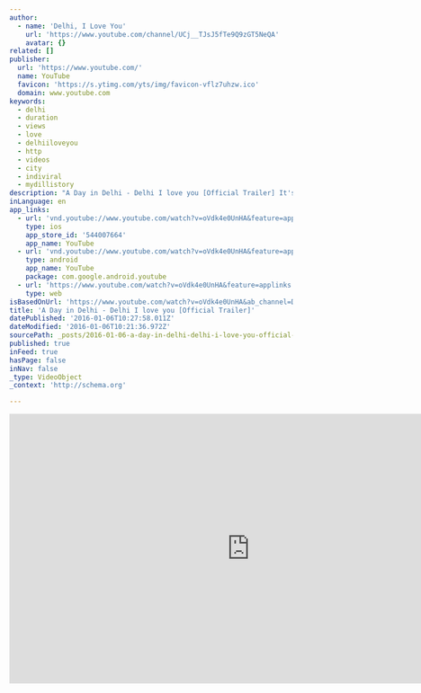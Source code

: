 ```yaml
---
author:
  - name: 'Delhi, I Love You'
    url: 'https://www.youtube.com/channel/UCj__TJsJ5fTe9Q9zGT5NeQA'
    avatar: {}
related: []
publisher:
  url: 'https://www.youtube.com/'
  name: YouTube
  favicon: 'https://s.ytimg.com/yts/img/favicon-vflz7uhzw.ico'
  domain: www.youtube.com
keywords:
  - delhi
  - duration
  - views
  - love
  - delhiiloveyou
  - http
  - videos
  - city
  - indiviral
  - mydillistory
description: "A Day in Delhi - Delhi I love you [Official Trailer] It's time to focus on what makes Delhi a city worth celebrating: its initiatives, its creativity, its history, its food, its stories, and its people."
inLanguage: en
app_links:
  - url: 'vnd.youtube://www.youtube.com/watch?v=oVdk4e0UnHA&feature=applinks'
    type: ios
    app_store_id: '544007664'
    app_name: YouTube
  - url: 'vnd.youtube://www.youtube.com/watch?v=oVdk4e0UnHA&feature=applinks'
    type: android
    app_name: YouTube
    package: com.google.android.youtube
  - url: 'https://www.youtube.com/watch?v=oVdk4e0UnHA&feature=applinks'
    type: web
isBasedOnUrl: 'https://www.youtube.com/watch?v=oVdk4e0UnHA&ab_channel=Delhi,ILoveYou'
title: 'A Day in Delhi - Delhi I love you [Official Trailer]'
datePublished: '2016-01-06T10:27:58.011Z'
dateModified: '2016-01-06T10:21:36.972Z'
sourcePath: _posts/2016-01-06-a-day-in-delhi-delhi-i-love-you-official-trailer.md
published: true
inFeed: true
hasPage: false
inNav: false
_type: VideoObject
_context: 'http://schema.org'

---
```

<iframe src="https://cdn.embedly.com/widgets/media.html?src=https%3A%2F%2Fwww.youtube.com%2Fembed%2FoVdk4e0UnHA%3Ffeature%3Doembed&amp;url=https%3A%2F%2Fwww.youtube.com%2Fwatch%3Fv%3DoVdk4e0UnHA%26ab_channel%3DDelhi%2CILoveYou&amp;image=https%3A%2F%2Fi.ytimg.com%2Fvi%2FoVdk4e0UnHA%2Fhqdefault.jpg&amp;key=b7d04c9b404c499eba89ee7072e1c4f7&amp;type=text%2Fhtml&amp;schema=youtube" width="854" height="480" scrolling="no" frameborder="0" allowfullscreen="allowfullscreen" style=""></iframe>